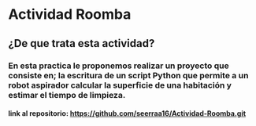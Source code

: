 # Actividad Roomba
## ¿De que trata esta actividad?
### En esta practica le proponemos realizar un proyecto que consiste en; la escritura de un script Python que permite a un robot aspirador calcular la superficie de una habitación y estimar el tiempo de limpieza.

#### link al repositorio: https://github.com/seerraa16/Actividad-Roomba.git

